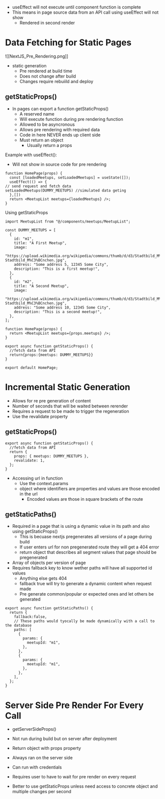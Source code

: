 - useEffect will not execute until component function is complete
- This means in page source data from an API call using useEffect will not show
	- Rendered in second render

# Data Fetching for Static Pages

![[NextJS_Pre_Rendering.png]]

- static generation
	- Pre rendered at build time
	- Does not change after build
	- Changes require rebuiild and deploy

## getStaticProps()

- In pages can export a function getStaticProps()
	- A reserved name
	- Will execute function during pre rendering function
	- Allowed to be asyncronous
	- Allows pre rendering with required data
	- Code in here NEVER ends up client side
	- Must return an object
		- Usually return a props

Example with useEffect():
- Will not show in source code for pre rendering
```JSX
function HomePage(props) {
  const [loadedMeetups, setLoadedMeetups] = useState([]);
  useEffect(() => {
// send request and fetch data
setLoadedMeetups(DUMMY_MEETUPS) //simulated data geting
  },[])
  return <MeetupList meetups={loadedMeetups} />;
}
```

Using getStaticProps
```JSX
import MeetupList from "@/components/meetups/MeetupList";

const DUMMY_MEETUPS = [
  {
    id: "m1",
    title: "A First Meetup",
    image:
      "https://upload.wikimedia.org/wikipedia/commons/thumb/d/d3/Stadtbild_M%C3%BCnchen.jpg/1280px-Stadtbild_M%C3%BCnchen.jpg",
    address: "Some address 5, 12345 Some City",
    description: "This is a first meetup!",
  },
  {
    id: "m2",
    title: "A Second Meetup",
    image:
      "https://upload.wikimedia.org/wikipedia/commons/thumb/d/d3/Stadtbild_M%C3%BCnchen.jpg/1280px-Stadtbild_M%C3%BCnchen.jpg",
    address: "Some address 10, 12345 Some City",
    description: "This is a second meetup!",
  },
];

function HomePage(props) {
  return <MeetupList meetups={props.meetups} />;
}

export async function getStaticProps() {
  //fetch data from API
  return{props:{meetups: DUMMY_MEETUPS}}
}

export default HomePage;
```

# Incremental Static Generation

- Allows for re pre generation of content
- Number of seconds that will be waited between rerender
- Requires a request to be made to trigger the regeneration
- Use the revalidate property

## getStaticProps()

```JS
export async function getStaticProps() {
  //fetch data from API
  return {
    props: { meetups: DUMMY_MEETUPS },
    revalidate: 1,
  };
}
```

- Accessing url in function
	- Use the context.params
	- object where identifiers are properties and values are those encoded in the url
		- Encoded values are those in square brackets of the route
		

## getStaticPaths()

- Required in a page that is using a dynamic value in its path and also using getStaticProps()
	- This is becuase nextjs pregenerates all versions of a page during build
	- If user enters url for non pregenerated route they will get a 404 error
	- return object that describes all segment values that page should be pregenerated
- Array of objects per version of page
- Requires fallback key to know wether paths will have all supported id values
	- Anything else gets 404
	- fallback true will try to generate a dynamic content when request made
	- Pre generate common/popular or expected ones and let others be generated

```JS
export async function getStaticPaths() {
  return {
    fallback:false,
    // These paths would tyocally be made dynamically with a call to the database
    paths: [
      {
        params: {
          meetupId: "m1",
        },
      },
      {
        params: {
          meetupId: "m1",
        },
      },
    ],
  };
}
```

# Server Side Pre Render For Every Call

- getServerSideProps()
- Not run during build but on server after deployment
- Return object with props property
- Always ran on the server side
- Can run with credentials

- Requires user to have to wait for pre render on every request
- Better to use getStaticProps unless need access to concrete object and multiple changes per second
